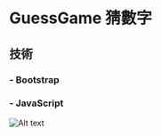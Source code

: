 # GuessGame 猜數字

## 技術
### - Bootstrap
### - JavaScript

![Alt text](https://github.com/gtenmac/GuessGame/blob/master/%E7%8C%9C%E6%95%B8%E5%AD%97.png)
